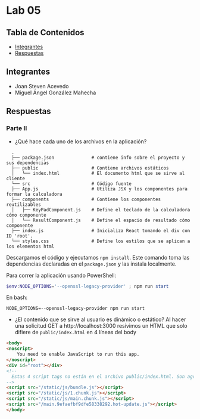 # Lab 05

## Tabla de Contenidos
- [Integrantes](#integrantes)
- [Respuestas](#respuestas)

## Integrantes
- Joan Steven Acevedo
- Miguel Ángel González Mahecha

## Respuestas

### Parte II
- ¿Qué hace cada uno de los archivos en la aplicación?
```
  .
  ├── package.json              # contiene info sobre el proyecto y sus dependencias
  ├── public                    # Contiene archivos estáticos
  │   └── index.html            # El documento html que se sirve al cliente
  └── src                       # Código fuente
  ├── App.js                    # Utiliza JSX y los componentes para formar la calculadora
  ├── components                # Contiene los componentes reutilizables
  │   ├── KeyPadComponent.js    # Define el teclado de la calculadora cómo componente
  │   └── ResultComponent.js    # Define el espacio de resultado cómo componente
  ├── index.js                  # Inicializa React tomando el div con ID 'root'.
  └── styles.css                # Define los estilos que se aplican a los elementos html
```

Descargamos el código y ejecutamos ```npm install```. Este comando toma las dependencias declaradas en el
```package.json``` y las instala localmente.

Para correr la aplicación usando PowerShell:
```powershell
$env:NODE_OPTIONS='--openssl-legacy-provider' ; npm run start
```
En bash:
```shell
NODE_OPTIONS=--openssl-legacy-provider npm run start
```

- ¿El contenido que se sirve al usuario es dinámico o estático?
Al hacer una solicitud GET a http://localhost:3000 resivimos un HTML que solo difiere de ```public/index.html``` en
4 líneas del body
```html
<body>
<noscript>
    You need to enable JavaScript to run this app.
</noscript>
<div id="root"></div>
<!--
  Estas 4 script tags no están en el archivo public/index.html. Son agregadas por react.
-->
<script src="/static/js/bundle.js"></script>
<script src="/static/js/1.chunk.js"></script>
<script src="/static/js/main.chunk.js"></script>
<script src="/main.9efaefbf9dfe58338292.hot-update.js"></script>
</body>
```